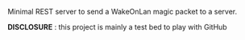Minimal REST server to send a WakeOnLan magic packet to a server.


**DISCLOSURE** : this project is mainly a test bed to play with GitHub
